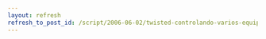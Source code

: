 ```yaml
---
layout: refresh
refresh_to_post_id: /script/2006-06-02/twisted-controlando-varios-equipos-con-synergy.html
---
```

